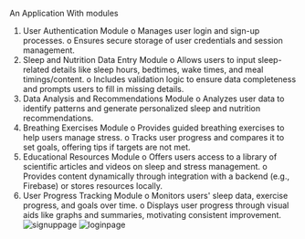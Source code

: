 An Application With modules
1. User Authentication Module 
o Manages user login and sign-up processes. 
o Ensures secure storage of user credentials and session management. 
2. Sleep and Nutrition Data Entry Module 
o Allows users to input sleep-related details like sleep hours, bedtimes, wake 
times, and meal timings/content. 
o Includes validation logic to ensure data completeness and prompts users to 
fill in missing details. 
3. Data Analysis and Recommendations Module 
o Analyzes user data to identify patterns and generate personalized sleep and 
nutrition recommendations. 
4. Breathing Exercises Module 
o Provides guided breathing exercises to help users manage stress. 
o Tracks user progress and compares it to set goals, offering tips if targets are 
not met. 
5. Educational Resources Module 
o Offers users access to a library of scientific articles and videos on sleep and 
stress management. 
o Provides content dynamically through integration with a backend (e.g., 
Firebase) or stores resources locally. 
6. User Progress Tracking Module 
o Monitors users' sleep data, exercise progress, and goals over time. 
o Displays user progress through visual aids like graphs and summaries, 
motivating consistent improvement.
![signuppage](https://github.com/user-attachments/assets/c90c2f67-6ead-46e2-805f-1612fb2fa6c8)
![loginpage](https://github.com/user-attachments/assets/115b681b-1a38-4233-9c1a-a7451a4a6477)
